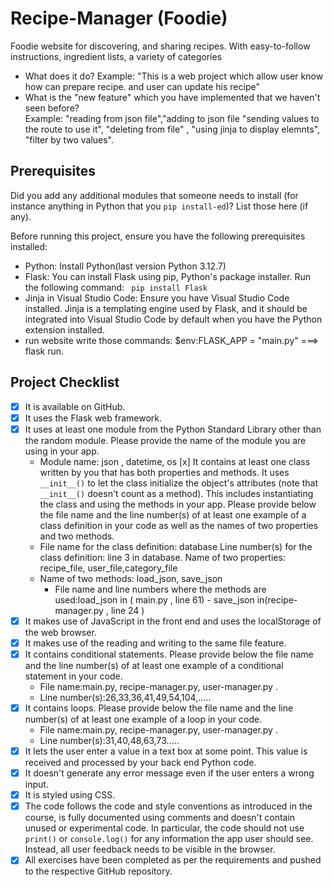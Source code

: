 # Recipe-Manager (Foodie)

Foodie website for discovering, and sharing recipes. With easy-to-follow instructions, ingredient lists, a variety of categories

- What does it do?
  Example: "This is a web project which allow user know how can prepare recipe. and user can update his recipe"
- What is the "new feature" which you have implemented that we haven't seen before?  
  Example: "reading from json file","adding to json file "sending values to the route to use it", "deleting from file" , "using jinja to display elemnts", "filter by two values".

## Prerequisites

Did you add any additional modules that someone needs to install (for instance anything in Python that you `pip install-ed`)?
List those here (if any).

Before running this project, ensure you have the following prerequisites installed:

- Python: Install Python(last version Python 3.12.7)
- Flask: You can install Flask using pip, Python's package installer. Run the following command:
  ` pip install Flask`
- Jinja in Visual Studio Code: Ensure you have Visual Studio Code installed. Jinja is a templating engine used by Flask, and it should be integrated into Visual Studio Code by default when you have the Python extension installed.
- run website write those commands: $env:FLASK_APP = "main.py" ===> flask run.

## Project Checklist

- [x] It is available on GitHub.
- [x] It uses the Flask web framework.
- [x] It uses at least one module from the Python Standard Library other than the random module.
      Please provide the name of the module you are using in your app.
  - Module name: json , datetime, os
    [x] It contains at least one class written by you that has both properties and methods. It uses `__init__()` to let the class initialize the object's attributes (note that `__init__()` doesn't count as a method). This includes instantiating the class and using the methods in your app. Please provide below the file name and the line number(s) of at least one example of a class definition in your code as well as the names of two properties and two methods.
  - File name for the class definition: database
    Line number(s) for the class definition: line 3 in database.
    Name of two properties: recipe_file, user_file,category_file
  - Name of two methods: load_json, save_json
    - File name and line numbers where the methods are used:load_json in ( main.py , line 61) - save_json in(recipe-manager.py , line 24 )
- [x] It makes use of JavaScript in the front end and uses the localStorage of the web browser.
- [x] It makes use of the reading and writing to the same file feature.
- [x] It contains conditional statements. Please provide below the file name and the line number(s) of at least
      one example of a conditional statement in your code.
  - File name:main.py, recipe-manager.py, user-manager.py .
  - Line number(s):26,33,36,41,49,54,104,.....
- [x] It contains loops. Please provide below the file name and the line number(s) of at least
      one example of a loop in your code.
  - File name:main.py, recipe-manager.py, user-manager.py .
  - Line number(s):31,40,48,63,73.....
- [x] It lets the user enter a value in a text box at some point.
      This value is received and processed by your back end Python code.
- [x] It doesn't generate any error message even if the user enters a wrong input.
- [x] It is styled using CSS.
- [x] The code follows the code and style conventions as introduced in the course, is fully documented using comments and doesn't contain unused or experimental code.
      In particular, the code should not use `print()` or `console.log()` for any information the app user should see. Instead, all user feedback needs to be visible in the browser.
- [x] All exercises have been completed as per the requirements and pushed to the respective GitHub repository.
